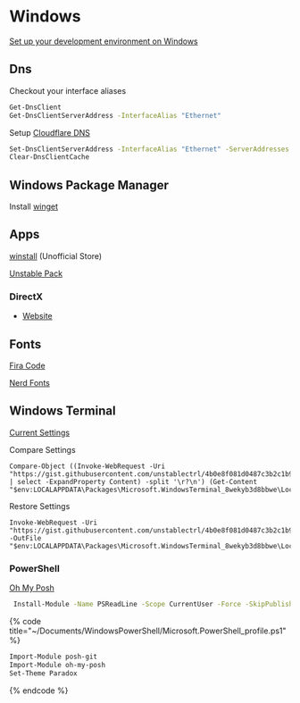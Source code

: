 # Windows

[Set up your development environment on Windows](https://docs.microsoft.com/en-us/windows/dev-environment/)



## Dns

Checkout your interface aliases

```bash
Get-DnsClient
Get-DnsClientServerAddress -InterfaceAlias "Ethernet"
```

Setup [Cloudflare DNS](https://1.1.1.1/dns/)

```bash
Set-DnsClientServerAddress -InterfaceAlias "Ethernet" -ServerAddresses ("1.1.1.1","1.0.0.1", "2606:4700:4700::1111", "2606:4700:4700::1001")
Clear-DnsClientCache
```

## Windows Package Manager

Install [winget](https://docs.microsoft.com/en-us/windows/package-manager/winget/#install-winget)

## Apps

[winstall](https://winstall.app) \(Unofficial Store\)

[Unstable Pack](https://winstall.app/packs/lgSgBgqWf)

### DirectX

* [Website](https://www.microsoft.com/en-us/download/details.aspx?id=35)

## Fonts

[Fira Code](https://github.com/tonsky/FiraCode/wiki/Installing#windows)

[Nerd Fonts](https://www.nerdfonts.com/)

## Windows Terminal

[Current Settings](https://gist.github.com/unstablectrl/4b0e8f081d0487c3b2c1b96fa3f4dac0)

Compare Settings

```text
Compare-Object ((Invoke-WebRequest -Uri "https://gist.githubusercontent.com/unstablectrl/4b0e8f081d0487c3b2c1b96fa3f4dac0/raw/e3a00cc32593f13d265614743c4ae6e969a42552/settings.json" | select -ExpandProperty Content) -split '\r?\n') (Get-Content "$env:LOCALAPPDATA\Packages\Microsoft.WindowsTerminal_8wekyb3d8bbwe\LocalState\settings.json")
```

Restore Settings

```text
Invoke-WebRequest -Uri "https://gist.githubusercontent.com/unstablectrl/4b0e8f081d0487c3b2c1b96fa3f4dac0/raw/e3a00cc32593f13d265614743c4ae6e969a42552/settings.json" -OutFile "$env:LOCALAPPDATA\Packages\Microsoft.WindowsTerminal_8wekyb3d8bbwe\LocalState\settings.json"
```

### PowerShell

[Oh My Posh](https://ohmyposh.dev/docs/)

```bash
 Install-Module -Name PSReadLine -Scope CurrentUser -Force -SkipPublisherCheck
```

{% code title="~/Documents/WindowsPowerShell/Microsoft.PowerShell\_profile.ps1" %}
```bash
Import-Module posh-git
Import-Module oh-my-posh
Set-Theme Paradox
```
{% endcode %}

